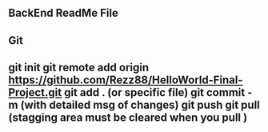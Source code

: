 BackEnd ReadMe File
--

Git 
--
git init 
git remote add origin https://github.com/Rezz88/HelloWorld-Final-Project.git
git add . (or specific file)
git commit -m (with detailed msg of changes)
git push 
git pull (stagging area must be cleared when you pull )
--
